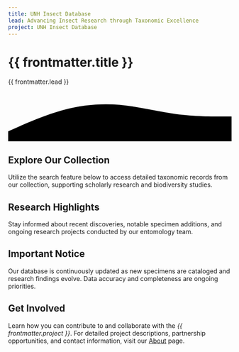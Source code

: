 ```yaml
---
title: UNH Insect Database
lead: Advancing Insect Research through Taxonomic Excellence
project: UNH Insect Database
---
```


<!-- Updated Hero Section with SVG Wave -->
<div class="relative overflow-hidden mb-12">
  <div class="py-12 px-6 text-center" style="background-color: var(--color-header-footer-bg); color: var(--color-header-footer-text);">
    <h1 class="text-4xl font-extrabold">{{ frontmatter.title }}</h1>
    <p class="mt-4 text-lg">{{ frontmatter.lead }}</p>
  </div>
  <!-- SVG Wave Shape -->
  <svg class="absolute bottom-0 left-0 w-full" viewBox="0 0 1440 320" preserveAspectRatio="none">
    <path fill="var(--color-header-footer-bg)" fill-opacity="1" d="M0,256L60,229.3C120,203,240,149,360,117.3C480,85,600,75,720,85.3C840,96,960,128,1080,144C1200,160,1320,160,1380,160L1440,160L1440,320L1380,320C1320,320,1200,320,1080,320C960,320,840,320,720,320C600,320,480,320,360,320C240,320,120,320,60,320L0,320Z"></path>
  </svg>
</div>

<!-- Rest of Your Content -->
<div class="max-w-7xl mx-auto px-4 sm:px-6 lg:px-8">
  <div class="grid grid-cols-1 md:grid-cols-2 gap-8">
    <div style="background-color: var(--neutral-bg); border: 1px solid var(--color-base-border);" class="rounded-lg p-8 shadow-lg hover:shadow-2xl transition duration-300 transform hover:-translate-y-1">
      <h2 style="color: var(--color-base-foreground);" class="text-2xl font-bold mb-4">Explore Our Collection</h2>
      <p style="color: var(--color-base-content);" class="mb-6">
        Utilize the search feature below to access detailed taxonomic records from our collection, supporting scholarly research and biodiversity studies.
      </p>  
      <autocomplete-otu class="w-full max-w-lg mx-auto my-4"/>
    </div>

  <div style="background-color: var(--neutral-bg); border: 1px solid var(--color-base-border);" class="rounded-lg p-8 shadow-lg hover:shadow-2xl transition duration-300 transform hover:-translate-y-1">
      <h2 style="color: var(--color-base-foreground);" class="text-2xl font-bold mb-4">Research Highlights</h2>
      <p style="color: var(--color-base-content);">
        Stay informed about recent discoveries, notable specimen additions, and ongoing research projects conducted by our entomology team.
      </p>
    </div>
  </div>

  <div style="background-color: var(--neutral-bg); border: 1px solid var(--color-base-border);" class="rounded-lg p-8 my-8 shadow-lg hover:shadow-2xl transition duration-300 transform hover:-translate-y-1">
    <h2 style="color: var(--color-base-foreground);" class="text-2xl font-bold mb-4">Important Notice</h2>
    <p style="color: var(--color-base-content);">
      Our database is continuously updated as new specimens are cataloged and research findings evolve. Data accuracy and completeness are ongoing priorities.
    </p>
  </div>

  <div style="background-color: var(--neutral-bg); border: 1px solid var(--color-base-border);" class="rounded-lg p-8 my-8 shadow-lg hover:shadow-2xl transition duration-300 transform hover:-translate-y-1">
    <h2 style="color: var(--color-base-foreground);" class="text-2xl font-bold mb-4">Get Involved</h2>
    <p style="color: var(--color-base-content);">
      Learn how you can contribute to and collaborate with the <em>{{ frontmatter.project }}</em>. For detailed project descriptions, partnership opportunities, and contact information, visit our 
      <a href="/about" style="color: var(--color-primary-content);" class="hover:underline">About</a> page.
    </p>
  </div>
</div>
